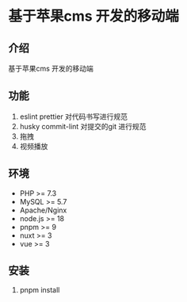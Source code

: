 # 基于苹果cms 开发的移动端

## 介绍
基于苹果cms 开发的移动端
## 功能
1. eslint prettier 对代码书写进行规范
2. husky commit-lint 对提交的git 进行规范
3. 拖拽
4. 视频播放

## 环境
- PHP >= 7.3
- MySQL >= 5.7
- Apache/Nginx
- node.js >= 18
- pnpm >= 9
- nuxt >= 3
- vue >= 3
  
## 安装
1. pnpm install